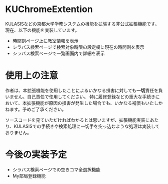 # KUChromeExtention
KULASISなどの京都大学学務システムの機能を拡張する非公式拡張機能です。
現在、以下の機能を実装しています。

* 時間割ページ上に教室情報を表示
* シラバス検索ページで検索対象時限の設定欄に現在の時間割を表示
* シラバス検索ページで一覧画面内で詳細を表示

# 使用上の注意
作者は、本拡張機能を使用したことによるいかなる損害に対しても**一切**責任を負いません。自己責任で使用してください。
特に履修登録などの重大な手続きにおいて、本拡張機能が原因の損害が発生した場合でも、いかなる補償もいたしかねます。予めご了承ください。

ソースコードを見ていただければわかるとは思いますが、拡張機能実装にあたり、KULASISでの手続きや検索処理に一切手を突っ込むような処理は実装しておりません。

# 今後の実装予定
* シラバス検索ページでの空きコマ全選択機能
* My部局登録機能